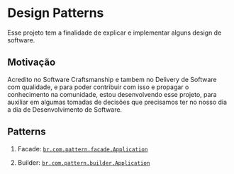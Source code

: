 # Design Patterns


Esse projeto tem a finalidade de explicar e implementar alguns design de software.


## Motivação
Acredito no Software Craftsmanship e tambem no Delivery de Software com qualidade, 
e para poder contribuir com isso e propagar o conhecimento na comunidade, estou desenvolvendo esse projeto, 
para auxiliar em algumas tomadas de decisões que precisamos ter no nosso dia a dia de Desenvolvimento de Software.


## Patterns
1. Facade: [`br.com.pattern.facade.Application`](https://github.com/jRaphaDev/design-pattern-project/tree/master/src/main/java/br/com/pattern/facade)

2. Builder: [`br.com.pattern.builder.Application`](https://github.com/jRaphaDev/design-pattern-project/tree/master/src/main/java/br/com/pattern/builder)


